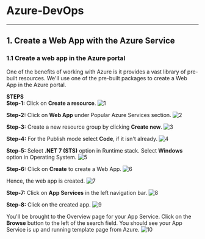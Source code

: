 # Azure-DevOps

---
## 1. Create a Web App with the Azure Service

### 1.1 Create a web app in the Azure portal

One of the benefits of working with Azure is it provides a vast library of pre-built resources. We'll use one of the pre-built packages to create a Web App in the Azure portal.

**STEPS** <br>
**Step-1:** Click on **Create a resource**.
![1](https://user-images.githubusercontent.com/102405945/211143422-86d49133-b82f-4ea4-9aa6-dfaaa3f03be0.png)

**Step-2:** Click on **Web App** under Popular Azure Services section.
![2](https://user-images.githubusercontent.com/102405945/211143707-01cc9d80-291b-4fd0-81ba-daf18532056e.png)

**Step-3:** Create a new resource group by clicking **Create new**.
![3](https://user-images.githubusercontent.com/102405945/211143714-0d9f6062-d6b4-4169-93f9-a073298dd488.png)

**Step-4:** For the Publish mode select **Code**, if it isn't already.
![4](https://user-images.githubusercontent.com/102405945/211143716-4ed63063-2409-4ac0-a5dd-6cea8a59de11.png)

**Step-5:** Select **.NET 7 (STS)** option in Runtime stack. Select **Windows** option in Operating System.
![5](https://user-images.githubusercontent.com/102405945/211143719-682a70be-b3ef-41a0-a7f3-4506d3211e5b.png)

**Step-6:** Click on **Create** to create a Web App.
![6](https://user-images.githubusercontent.com/102405945/211143720-1f9b26f8-0570-45bf-b267-6abda4e8008a.png)

Hence, the web app is created.
![7](https://user-images.githubusercontent.com/102405945/211143723-a535d745-c2bd-489f-afcf-c2b32391a059.png)

**Step-7:** Click on **App Services** in the left navigation bar.
![8](https://user-images.githubusercontent.com/102405945/211143735-7b9e0c9d-cd59-4705-8045-e6f95e094be3.png)

**Step-8:** Click on the created app.
![9](https://user-images.githubusercontent.com/102405945/211143748-402278b3-3850-4dbf-8f82-bba8870fffa8.png)

You'll be brought to the Overview page for your App Service. Click on the **Browse** button to the left of the search field. You should see your App Service is up and running template page from Azure.
![10](https://user-images.githubusercontent.com/102405945/211143752-1a1cd180-a69d-47a7-a557-b48ed68a0a43.png)
